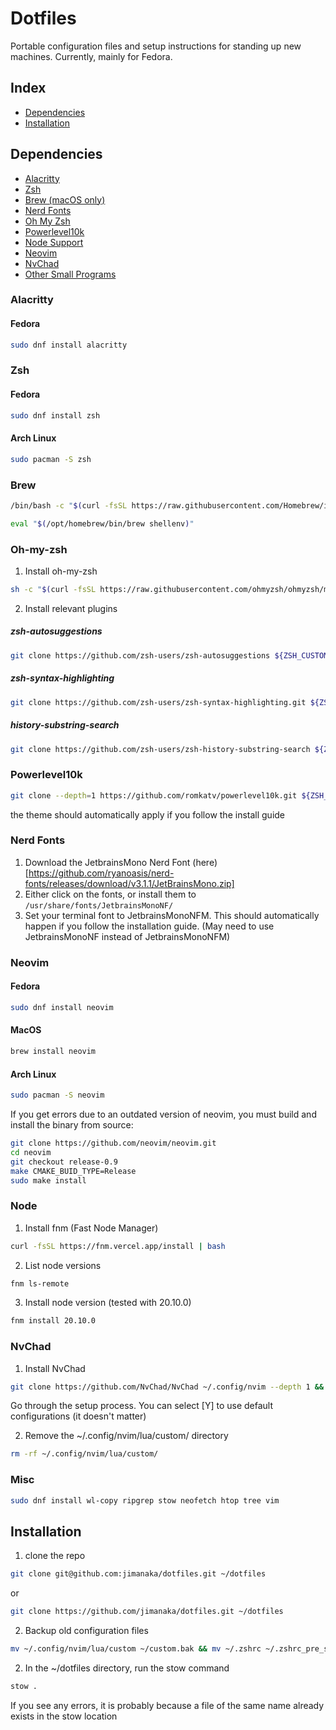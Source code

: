 # Dotfiles
Portable configuration files and setup instructions for standing up new machines. Currently, mainly for Fedora.

## Index
* [Dependencies](#dependencies)
* [Installation](#installation)

## Dependencies
* [Alacritty](#alacritty)
* [Zsh](#zsh)
* [Brew (macOS only)](#brew)
* [Nerd Fonts](#nerd-fonts)
* [Oh My Zsh](#oh-my-zsh)
* [Powerlevel10k](#powerlevel10k)
* [Node Support](#node)
* [Neovim](#neovim)
* [NvChad](#nvchad)
* [Other Small Programs](#Misc)

### Alacritty

#### Fedora
```bash
sudo dnf install alacritty
```

### Zsh

#### Fedora
```bash
sudo dnf install zsh
```
#### Arch Linux
```bash
sudo pacman -S zsh
```

### Brew
```bash
/bin/bash -c "$(curl -fsSL https://raw.githubusercontent.com/Homebrew/install/HEAD/install.sh)"
```
```bash
eval "$(/opt/homebrew/bin/brew shellenv)"
```

### Oh-my-zsh
1. Install oh-my-zsh
```bash
sh -c "$(curl -fsSL https://raw.githubusercontent.com/ohmyzsh/ohmyzsh/master/tools/install.sh)"
```

2. Install relevant plugins
##### zsh-autosuggestions
```bash
git clone https://github.com/zsh-users/zsh-autosuggestions ${ZSH_CUSTOM:-~/.oh-my-zsh/custom}/plugins/zsh-autosuggestions
```

##### zsh-syntax-highlighting
```bash
git clone https://github.com/zsh-users/zsh-syntax-highlighting.git ${ZSH_CUSTOM:-~/.oh-my-zsh/custom}/plugins/zsh-syntax-highlighting
```

##### history-substring-search
```bash
git clone https://github.com/zsh-users/zsh-history-substring-search ${ZSH_CUSTOM:-~/.oh-my-zsh/custom}/plugins/zsh-history-substring-search
```

### Powerlevel10k
```bash
git clone --depth=1 https://github.com/romkatv/powerlevel10k.git ${ZSH_CUSTOM:-$HOME/.oh-my-zsh/custom}/themes/powerlevel10k
```
the theme should automatically apply if you follow the install guide

### Nerd Fonts 
1. Download the JetbrainsMono Nerd Font (here)[https://github.com/ryanoasis/nerd-fonts/releases/download/v3.1.1/JetBrainsMono.zip]
2. Either click on the fonts, or install them to `/usr/share/fonts/JetbrainsMonoNF/`
3. Set your terminal font to JetbrainsMonoNFM. This should automatically happen if you follow the installation guide. (May need to use JetbrainsMonoNF instead of JetbrainsMonoNFM)


### Neovim
#### Fedora
```bash
sudo dnf install neovim
```

#### MacOS
```bash
brew install neovim
```

#### Arch Linux
```bash
sudo pacman -S neovim
```

If you get errors due to an outdated version of neovim, you must build and install the binary from source:
```bash
git clone https://github.com/neovim/neovim.git
cd neovim
git checkout release-0.9
make CMAKE_BUID_TYPE=Release
sudo make install
```

### Node
1. Install fnm (Fast Node Manager)
```bash
curl -fsSL https://fnm.vercel.app/install | bash
```

2. List node versions
```bash
fnm ls-remote
```

3. Install node version (tested with 20.10.0)
```bash
fnm install 20.10.0
```

### NvChad
1. Install NvChad
```bash
git clone https://github.com/NvChad/NvChad ~/.config/nvim --depth 1 && nvim
```
Go through the setup process. You can select [Y] to use default configurations (it doesn't matter)

2. Remove the ~/.config/nvim/lua/custom/ directory
```bash
rm -rf ~/.config/nvim/lua/custom/
```

### Misc
```bash
sudo dnf install wl-copy ripgrep stow neofetch htop tree vim
```

## Installation
1. clone the repo
```bash
git clone git@github.com:jimanaka/dotfiles.git ~/dotfiles
```
or 
```bash
git clone https://github.com/jimanaka/dotfiles.git ~/dotfiles
```

2. Backup old configuration files
```bash
mv ~/.config/nvim/lua/custom ~/custom.bak && mv ~/.zshrc ~/.zshrc_pre_stow.bak
```

2. In the ~/dotfiles directory, run the stow command
```bash
stow .
```

If you see any errors, it is probably because a file of the same name already exists in the stow location
